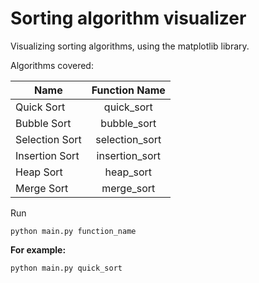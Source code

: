 # Sorting algorithm visualizer

Visualizing sorting algorithms, using the matplotlib library.

Algorithms covered:

| Name | Function Name |
| - |:-: |
| Quick Sort | quick_sort |
| Bubble Sort | bubble_sort |
| Selection Sort | selection_sort |
| Insertion Sort | insertion_sort |
| Heap Sort | heap_sort |
| Merge Sort | merge_sort |

Run

```python main.py function_name```

**For example:** 

```python main.py quick_sort```